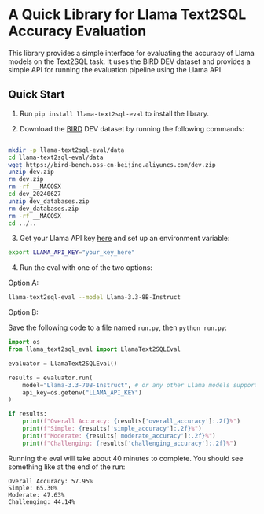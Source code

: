 # A Quick Library for Llama Text2SQL Accuracy Evaluation

This library provides a simple interface for evaluating the accuracy of Llama models on the Text2SQL task. It uses the BIRD DEV dataset and provides a simple API for running the evaluation pipeline using the Llama API.

## Quick Start

1. Run `pip install llama-text2sql-eval` to install the library.

2. Download the [BIRD](https://bird-bench.github.io/) DEV dataset by running the following commands:

```bash

mkdir -p llama-text2sql-eval/data
cd llama-text2sql-eval/data
wget https://bird-bench.oss-cn-beijing.aliyuncs.com/dev.zip
unzip dev.zip
rm dev.zip
rm -rf __MACOSX
cd dev_20240627
unzip dev_databases.zip
rm dev_databases.zip
rm -rf __MACOSX
cd ../..
```

3. Get your Llama API key [here](https://llama.developer.meta.com/) and set up an environment variable:

```bash
export LLAMA_API_KEY="your_key_here"
```

4. Run the eval with one of the two options:

Option A:

```bash
llama-text2sql-eval --model Llama-3.3-8B-Instruct
```

Option B:

Save the following code to a file named `run.py`, then `python run.py`:

```python
import os
from llama_text2sql_eval import LlamaText2SQLEval

evaluator = LlamaText2SQLEval()

results = evaluator.run(
    model="Llama-3.3-70B-Instruct", # or any other Llama models supported by the Llama API
    api_key=os.getenv("LLAMA_API_KEY")
)

if results:
    print(f"Overall Accuracy: {results['overall_accuracy']:.2f}%")
    print(f"Simple: {results['simple_accuracy']:.2f}%")
    print(f"Moderate: {results['moderate_accuracy']:.2f}%")
    print(f"Challenging: {results['challenging_accuracy']:.2f}%")
```

Running the eval will take about 40 minutes to complete. You should see something like at the end of the run:

```
Overall Accuracy: 57.95%
Simple: 65.30%
Moderate: 47.63%
Challenging: 44.14%
```
